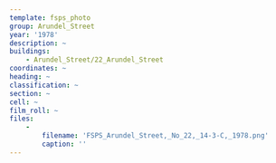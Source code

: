 ```yaml
---
template: fsps_photo
group: Arundel_Street
year: '1978'
description: ~
buildings:
    - Arundel_Street/22_Arundel_Street
coordinates: ~
heading: ~
classification: ~
section: ~
cell: ~
film_roll: ~
files:
    -
        filename: 'FSPS_Arundel_Street,_No_22,_14-3-C,_1978.png'
        caption: ''
---
```

